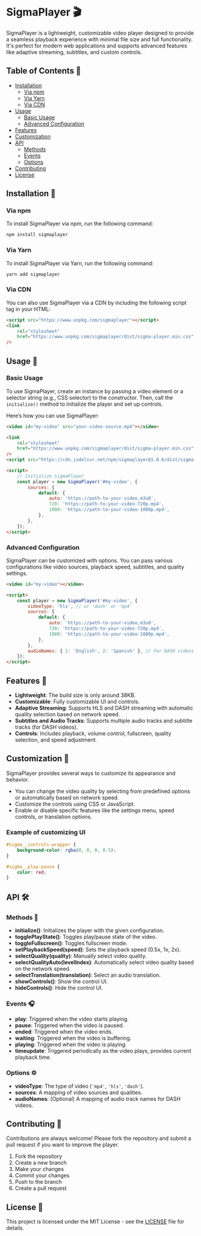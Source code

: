 # SigmaPlayer 🎬

SigmaPlayer is a lightweight, customizable video player designed to provide a seamless playback experience with minimal file size and full functionality. It's perfect for modern web applications and supports advanced features like adaptive streaming, subtitles, and custom controls.

## Table of Contents 📑

-   [Installation](#installation)
    -   [Via npm](#via-npm)
    -   [Via Yarn](#via-yarn)
    -   [Via CDN](#via-cdn)
-   [Usage](#usage)
    -   [Basic Usage](#basic-usage)
    -   [Advanced Configuration](#advanced-configuration)
-   [Features](#features)
-   [Customization](#customization)
-   [API](#api)
    -   [Methods](#methods)
    -   [Events](#events)
    -   [Options](#options)
-   [Contributing](#contributing)
-   [License](#license)

## Installation 🚀

### Via npm

To install SigmaPlayer via npm, run the following command:

```bash
npm install sigmaplayer
```

### Via Yarn

To install SigmaPlayer via Yarn, run the following command:

```bash
yarn add sigmaplayer
```

### Via CDN

You can also use SigmaPlayer via a CDN by including the following script tag in your HTML:

```html
<script src="https://www.unpkg.com/sigmaplayer"></script>
<link
    rel="stylesheet"
    href="https://www.unpkg.com/sigmaplayer/dist/sigma-player.min.css"
/>
```

## Usage 📄

### Basic Usage

To use SigmaPlayer, create an instance by passing a video element or a selector string (e.g., CSS selector) to the constructor. Then, call the `initialize()` method to initialize the player and set up controls.

Here’s how you can use SigmaPlayer:

```html
<video id="my-video" src="your-video-source.mp4"></video>

<link
    rel="stylesheet"
    href="https://www.unpkg.com/sigmaplayer/dist/sigma-player.min.css"
/>
<script src="https://cdn.jsdelivr.net/npm/sigmaplayer@1.0.6/dist/sigma-player.min.js"></script>

<script>
    // Initialize SigmaPlayer
    const player = new SigmaPlayer('#my-video', {
        sources: {
            default: {
                auto: 'https://path-to-your-video.m3u8',
                720: 'https://path-to-your-video-720p.mp4',
                1080: 'https://path-to-your-video-1080p.mp4',
            },
        },
    });
</script>
```

### Advanced Configuration

SigmaPlayer can be customized with options. You can pass various configurations like video sources, playback speed, subtitles, and quality settings.

```html
<video id="my-video"></video>

<script>
    const player = new SigmaPlayer('#my-video', {
        videoType: 'hls', // or 'dash' or 'mp4'
        sources: {
            default: {
                auto: 'https://path-to-your-video.m3u8',
                720: 'https://path-to-your-video-720p.mp4',
                1080: 'https://path-to-your-video-1080p.mp4',
            },
        },
        audioNames: { 1: 'English', 2: 'Spanish' }, // For DASH videos with multiple audio tracks
    });
</script>
```

## Features 🌟

-   **Lightweight**: The build size is only around 38KB.
-   **Customizable**: Fully customizable UI and controls.
-   **Adaptive Streaming**: Supports HLS and DASH streaming with automatic quality selection based on network speed.
-   **Subtitles and Audio Tracks**: Supports multiple audio tracks and subtitle tracks (for DASH videos).
-   **Controls**: Includes playback, volume control, fullscreen, quality selection, and speed adjustment.

## Customization 🎨

SigmaPlayer provides several ways to customize its appearance and behavior.

-   You can change the video quality by selecting from predefined options or automatically based on network speed.
-   Customize the controls using CSS or JavaScript.
-   Enable or disable specific features like the settings menu, speed controls, or translation options.

### Example of customizing UI

```css
#sigma__controls-wrapper {
    background-color: rgba(0, 0, 0, 0.5);
}

#sigma__play-pause {
    color: red;
}
```

## API 🛠️

### Methods 📡

-   **initialize()**: Initializes the player with the given configuration.
-   **togglePlayState()**: Toggles play/pause state of the video.
-   **toggleFullscreen()**: Toggles fullscreen mode.
-   **setPlaybackSpeed(speed)**: Sets the playback speed (0.5x, 1x, 2x).
-   **selectQuality(quality)**: Manually select video quality.
-   **selectQualityAuto(levelIndex)**: Automatically select video quality based on the network speed.
-   **selectTranslation(translation)**: Select an audio translation.
-   **showControls()**: Show the control UI.
-   **hideControls()**: Hide the control UI.

### Events 🎧

-   **play**: Triggered when the video starts playing.
-   **pause**: Triggered when the video is paused.
-   **ended**: Triggered when the video ends.
-   **waiting**: Triggered when the video is buffering.
-   **playing**: Triggered when the video is playing.
-   **timeupdate**: Triggered periodically as the video plays, provides current playback time.

### Options ⚙️

-   **videoType**: The type of video (`'mp4'`, `'hls'`, `'dash'`).
-   **sources**: A mapping of video sources and qualities.
-   **audioNames**: (Optional) A mapping of audio track names for DASH videos.

## Contributing 🤝

Contributions are always welcome! Please fork the repository and submit a pull request if you want to improve the player.

1. Fork the repository
2. Create a new branch
3. Make your changes
4. Commit your changes
5. Push to the branch
6. Create a pull request

## License 📜

This project is licensed under the MIT License - see the [LICENSE](LICENSE) file for details.
